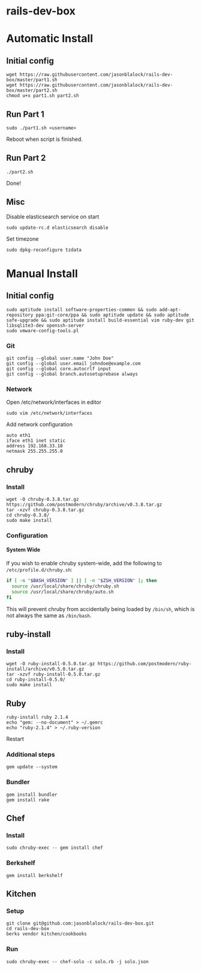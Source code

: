 rails-dev-box
=============
# Automatic Install

## Initial config

    wget https://raw.githubusercontent.com/jasonblalock/rails-dev-box/master/part1.sh
    wget https://raw.githubusercontent.com/jasonblalock/rails-dev-box/master/part2.sh
    chmod u+x part1.sh part2.sh

## Run Part 1

    sudo ./part1.sh <username>

Reboot when script is finished.

## Run Part 2

    ./part2.sh

Done!

## Misc

Disable elasticsearch service on start

    sudo update-rc.d elasticsearch disable

Set timezone

    sudo dpkg-reconfigure tzdata

# Manual Install

## Initial config

    sudo aptitude install software-properties-common && sudo add-apt-repository ppa:git-core/ppa && sudo aptitude update && sudo aptitude safe-upgrade && sudo aptitude install build-essential vim ruby-dev git libsqlite3-dev openssh-server
    sudo vmware-config-tools.pl

### Git

    git config --global user.name "John Doe"
    git config --global user.email johndoe@example.com
    git config --global core.autocrlf input
    git config --global branch.autosetuprebase always

### Network

Open /etc/network/interfaces in editor

    sudo vim /etc/network/interfaces

Add network configuration

    auto eth1
    iface eth1 inet static
    address 192.168.33.10
    netmask 255.255.255.0

## chruby

### Install

    wget -O chruby-0.3.8.tar.gz https://github.com/postmodern/chruby/archive/v0.3.8.tar.gz
    tar -xzvf chruby-0.3.8.tar.gz
    cd chruby-0.3.8/
    sudo make install

### Configuration

#### System Wide

If you wish to enable chruby system-wide, add the following to
`/etc/profile.d/chruby.sh`:

``` bash
if [ -n "$BASH_VERSION" ] || [ -n "$ZSH_VERSION" ]; then
  source /usr/local/share/chruby/chruby.sh
  source /usr/local/share/chruby/auto.sh
fi
```

This will prevent chruby from accidentally being loaded by `/bin/sh`, which
is not always the same as `/bin/bash`.

## ruby-install

### Install

    wget -O ruby-install-0.5.0.tar.gz https://github.com/postmodern/ruby-install/archive/v0.5.0.tar.gz
    tar -xzvf ruby-install-0.5.0.tar.gz
    cd ruby-install-0.5.0/
    sudo make install

## Ruby

    ruby-install ruby 2.1.4
    echo "gem: --no-document" > ~/.gemrc
    echo "ruby-2.1.4" > ~/.ruby-version

Restart

### Additional steps

    gem update --system

### Bundler

    gem install bundler
    gem install rake

## Chef

### Install

    sudo chruby-exec -- gem install chef

### Berkshelf

    gem install berkshelf

## Kitchen

### Setup

    git clone git@github.com:jasonblalock/rails-dev-box.git
    cd rails-dev-box
    berks vendor kitchen/cookbooks

### Run

    sudo chruby-exec -- chef-solo -c solo.rb -j solo.json





